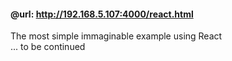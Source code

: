 #### @url:  http://192.168.5.107:4000/react.html  

The most simple immaginable example using React  
... to be continued  